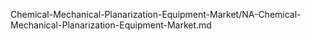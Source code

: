 


Chemical-Mechanical-Planarization-Equipment-Market/NA-Chemical-Mechanical-Planarization-Equipment-Market.md
